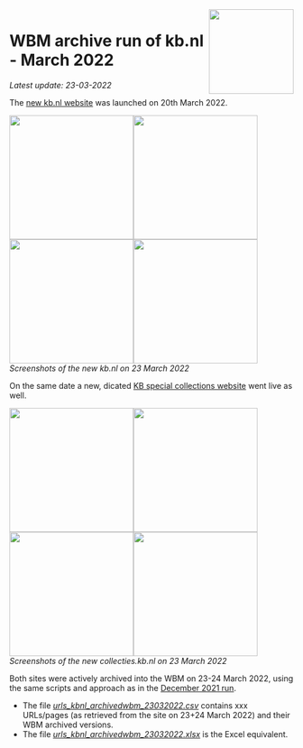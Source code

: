 <image src="https://upload.wikimedia.org/wikipedia/commons/thumb/1/17/Logo_Koninklijke_Bibliotheek_wordmark.svg/150px-Logo_Koninklijke_Bibliotheek_wordmark.svg.png" width="150" align="right"/>

# WBM archive run of kb.nl - March 2022
*Latest update: 23-03-2022*

The [new kb.nl website](https://www.kb.nl) was launched on 20th March 2022. 

<kbd><image src="images/kbnl_homepage_28122021.png" width="220"/></kbd><kbd><image src="images/kbnl_newspage_28122021.png" width="220"/></kbd><kbd><image src="images/kbnl_themepage_28122021.png" width="220"/></kbd><kbd><image src="images/kbnl_organisationpage_28122021.png" width="220"/></kbd>
<br clear="all"/>
*Screenshots of the new kb.nl on 23 March 2022*

On the same date a new, dicated [KB special collections website](https://collecties.kb.nl) went live as well. 

<kbd><image src="images/kbnl_homepage_28122021.png" width="220"/></kbd><kbd><image src="images/kbnl_newspage_28122021.png" width="220"/></kbd><kbd><image src="images/kbnl_themepage_28122021.png" width="220"/></kbd><kbd><image src="images/kbnl_organisationpage_28122021.png" width="220"/></kbd>
<br clear="all"/>
*Screenshots of the new collecties.kb.nl on 23 March 2022*

Both sites were actively archived into the WBM on 23-24 March 2022, using the same scripts and approach as in the [December 2021 run](../24122021/). 

* The file *[urls_kbnl_archivedwbm_23032022.csv](urls_kbnl_archivedwbm_23032022.csv)* contains xxx URLs/pages (as retrieved from the site on 23+24 March 2022) and their WBM archived versions.
* The file *[urls_kbnl_archivedwbm_23032022.xlsx](urls_kbnl_archivedwbm_23032022.xlsx)* is the Excel equivalent.
